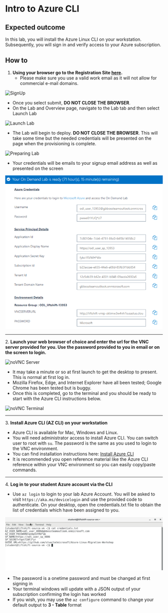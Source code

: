 # Intro to Azure CLI

## Expected outcome

In this lab, you will install the Azure Linux CLI on your workstation.  Subsequently, you will sign in and verify access to your Azure subscription.

## How to 

1. <strong>Using your browser go to the Registration Site [here](http://bit.ly/2NwOzo3).</strong>
    * Please make sure you use a valid work email as it will not allow for commercial e-mail domains.

![SignUp](../images/signup.png)

 * Once you select submit, **DO NOT CLOSE THE BROWSER**.
 * On the Lab and Overview page, navigate to the Lab tab and then select Launch Lab

![Launch Lab](../images/launch2.png)

 * The Lab will begin to deploy. **DO NOT CLOSE THE BROWSER**. This will take some time but the needed credentials will be presented on the page when the provisioning is complete.

![Preparing Lab](../images/preparing.png)

 * Your credentials will be emails to your signup email address as well as presented on the screen

![Credentials](../images/labready.png)

<hr>
2. <strong>Launch your web browser of choice and enter the url for the VNC server provided for you. Use the password provided to you in email or on the screen to login.</strong>

![noVNC Server](../images/vncserver.png)

 * It may take a minute or so at first launch to get the desktop to present. This is normal at first log in.
 * Mozilla Firefox, Edge, and Internet Explorer have all been tested; Google Chrome has been tested but is buggy.
 * Once this is completed, go to the terminal and you should be ready to start with the Azure CLI instructions below.

![noVNC Terminal](../images/vncterminal.png)

<hr>
3. <strong>Install Azure CLI (AZ CLI) on your workstation</strong>

 * Azure CLI is available for Mac, Windows and Linux.
 * You will need administrator access to install Azure CLI. You can switch user to root with ``su``. The password is the same as you used to login to the VNC environment.
 * You can find installation instructions here: [Install Azure CLI](https://docs.microsoft.com/en-us/cli/azure/install-azure-cli-yum?view=azure-cli-latest)
 * It is recommended you open reference material like the Azure CLI reference within your VNC environment so you can easily copy/paste commands.

<hr>
4. <strong>Log in to your student Azure account via the CLI</strong>

 * Use ``az login`` to login to your lab Azure Account. You will be asked to visit ``https://aka.ms/devicelogin`` and use the provided code to authenticate. On your desktop, open the credentials.txt file to obtain the list of credentials which have been assigned to you.

![Azure Credentials](../images/azcred2.png)

 * The password is a onetime password and must be changed at first signing in
 * Your terminal windows will update with a JSON output of your subscription confirming the login has worked
 * If you wish, you may use the ``az configure`` command to change your default output to <strong>3 - Table</strong> format

